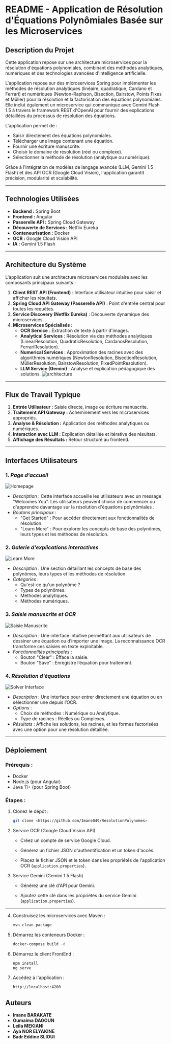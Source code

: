 
# README - Application de Résolution d'Équations Polynômiales Basée sur les Microservices

##  **Description du Projet**
Cette application repose sur une architecture microservices pour la résolution d'équations polynomiales, combinant des méthodes analytiques, numériques et des technologies avancées d'intelligence artificielle.

L'application repose sur des microservices Spring pour implémenter les méthodes de résolution analytiques (linéaire, quadratique, Cardano et Ferrari) et numériques (Newton-Raphson, Bisection, Bairstow, Points Fixes et Müller) pour la résolution et la factorisation des équations polynomiales. Elle inclut également un microservice qui communique avec Gemini Flash 1.5 à travers le framework REST d'OpenAI pour fournir des explications détaillées du processus de résolution des équations.

L'application permet de :
- Saisir directement des équations polynomiales.
- Télécharger une image contenant une équation.
- Fournir une écriture manuscrite.
- Choisir le domaine de résolution (réel ou complexe).
- Sélectionner la méthode de résolution (analytique ou numérique).

Grâce à l'intégration de modèles de langage avancés (LLM, Gemini 1.5 Flash) et des API OCR (Google Cloud Vision), l'application garantit précision, modularité et scalabilité.

---

##  **Technologies Utilisées**
- **Backend :** Spring Boot
- **Frontend :** Angular
- **Passerelle API :** Spring Cloud Gateway
- **Découverte de Services :** Netflix Eureka
- **Conteneurisation :** Docker
- **OCR :** Google Cloud Vision API
- **IA :** Gemini 1.5 Flash

---

##  **Architecture du Système**
L'application suit une architecture microservices modulaire avec les composants principaux suivants :
1. **Client REST API (Frontend)** : Interface utilisateur intuitive pour saisir et afficher les résultats.
2. **Spring Cloud API Gateway (Passerelle API)** : Point d'entrée central pour toutes les requêtes.
3. **Service Discovery (Netflix Eureka)** : Découverte dynamique des microservices.
4. **Microservices Spécialisés :**
    - **OCR Service** : Extraction de texte à partir d'images.
    - **Analytical Services** : Résolution via des méthodes analytiques (LinearResolution, QuadraticResolution, CardanosResolution, FerrariResolution).
    - **Numerical Services** : Approximation des racines avec des algorithmes numériques (NewtonResolution, BisectionResolution, MüllerResolution, BairstowResolution, FixedPointResolution).
    - **LLM Service (Gemini)** : Analyse et explication pédagogique des solutions.
  ![architecture](https://github.com/user-attachments/assets/a646174a-ea61-486d-9f37-66f19df5fca1)
    

---

## **Flux de Travail Typique**
1. **Entrée Utilisateur :** Saisie directe, image ou écriture manuscrite.
2. **Traitement API Gateway :** Acheminement vers les microservices appropriés.
3. **Analyse & Résolution :** Application des méthodes analytiques ou numériques.
4. **Interaction avec LLM :** Explication détaillée et itérative des résultats.
5. **Affichage des Résultats :** Retour structuré au frontend.

---
## Interfaces Utilisateurs

### 1. *Page d'accueil*
![Homepage](homepage.png)

- *Description* : Cette interface accueille les utilisateurs avec un message "Welcomes You". Les utilisateurs peuvent choisir de commencer ou d'apprendre davantage sur la résolution d'équations polynômiales .
- *Boutons principaux* : 
  - "Get Started" : Pour accéder directement aux fonctionnalités de résolution.
  - "Learn More" : Pour explorer les concepts de base des polynômes, leurs types et les méthodes de résolution.

### 2. *Galerie d'explications interactives*
![Learn More](learnmore.png)

- *Description* : Une section détaillant les concepts de base des polynômes, leurs types et les méthodes de résolution.
- *Catégories* :
  - Qu'est-ce qu'un polynôme ?
  - Types de polynômes.
  - Méthodes analytiques.
  - Méthodes numériques.

### 3. *Saisie manuscrite et OCR*
![Saisie Manuscrite](saisie_manuscrite.png)

- *Description* : Une interface intuitive permettant aux utilisateurs de dessiner une équation ou d’importer une image. La reconnaissance OCR transforme ces saisies en texte exploitable.
- *Fonctionnalités principales* :
  - Bouton "Clear" : Efface la saisie.
  - Bouton "Save" : Enregistre l’équation pour traitement.

### 4. *Résolution d'équations*
![Solver Interface](Screenshot%202024-12-29%20122927.png)

- *Description* : Une interface pour entrer directement une équation ou en sélectionner une depuis l’OCR.
- *Options* :
  - Choix de méthodes : Numérique ou Analytique.
  - Type de racines : Réelles ou Complexes.
- *Résultats* : Affiche les solutions, les racines, et les formes factorisées avec une option pour une résolution détaillée.

---

## **Déploiement**
### Prérequis :
- Docker
- Node.js (pour Angular)
- Java 11+ (pour Spring Boot)

### Étapes :
1. Clonez le dépôt :
   ```bash
   git clone <https://github.com/Imane049/ResolutionPolynomes>
   ```

2. Service OCR (Google Cloud Vision API)

   - Créez un compte de service Google Cloud.

   - Générez un fichier JSON d'authentification et un token d'accès.

   - Placez le fichier JSON et le token dans les propriétés de l'application OCR (`application.properties`).



3. Service Gemini (Gemini 1.5 Flash)

   - Générez une clé d'API pour Gemini.

   - Ajoutez cette clé dans les propriétés du service Gemini (`application.properties`).






---
4. Construisez les microservices avec Maven :
   ```bash
   mvn clean package
   ```
5. Démarrez les conteneurs Docker :
   ```bash
   docker-compose build -d
   ```
6. Démarrez le client FrontEnd :
   ```bash
   npm install
   ng serve
   ```
7. Accédez à l'application :
   ```
   http://localhost:4200
   ```



## **Auteurs**

- **Imane BARAKATE**
- **Oumaima DAGOUN**
- **Leila MEKIANI**
- **Aya NOR ELYAKINE**
- **Badr Eddine SLIOUI**



